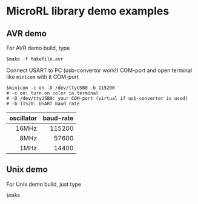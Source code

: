 # MicroRL library demo examples


## AVR demo

For AVR demo build, type

```
$make -f Makefile.avr
```

Connect USART to PC (usb-convertor work!) COM-port and open terminal like `minicom` with it COM-port

```
$minicom -c on -D /dev/ttyUSB0 -b 115200
# -c on: turn on color in terminal
# -D /dev/ttyUSB0: your COM-port (virtual if usb-converter is used)
# -b 11520: USART baud rate
```

| oscillator  |  baud-rate |
| -----------:|-----------:|
|    16MHz    |   115200   |
|     8MHz    |   57600    |
|     1MHz    |   14400    |


## Unix demo

For Unix demo build, just type

```
$make
```
